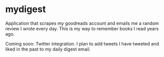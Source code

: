# mydigest

Application that scrapes my goodreads account and emails me a random review I wrote every day.
This is my way to remember books I read years ago.

Coming soon: Twitter integration. I plan to add tweets I have tweeted and liked in the past to my daily digest email.
